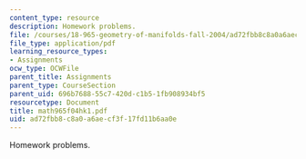 ```yaml
---
content_type: resource
description: Homework problems.
file: /courses/18-965-geometry-of-manifolds-fall-2004/ad72fbb8c8a0a6aecf3f17fd11b6aa0e_math965f04hk1.pdf
file_type: application/pdf
learning_resource_types:
- Assignments
ocw_type: OCWFile
parent_title: Assignments
parent_type: CourseSection
parent_uid: 696b7688-55c7-420d-c1b5-1fb908934bf5
resourcetype: Document
title: math965f04hk1.pdf
uid: ad72fbb8-c8a0-a6ae-cf3f-17fd11b6aa0e
---
```

Homework problems.

